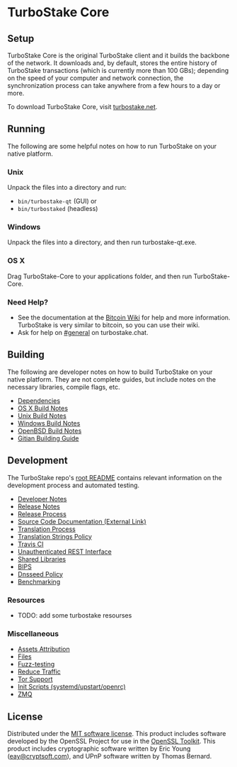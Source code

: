 TurboStake Core
=============

Setup
---------------------
TurboStake Core is the original TurboStake client and it builds the backbone of the network. It downloads and, by default, stores the entire history of TurboStake transactions (which is currently more than 100 GBs); depending on the speed of your computer and network connection, the synchronization process can take anywhere from a few hours to a day or more.

To download TurboStake Core, visit [turbostake.net](https://turbostake.net/download).

Running
---------------------
The following are some helpful notes on how to run TurboStake on your native platform.

### Unix

Unpack the files into a directory and run:

- `bin/turbostake-qt` (GUI) or
- `bin/turbostaked` (headless)

### Windows

Unpack the files into a directory, and then run turbostake-qt.exe.

### OS X

Drag TurboStake-Core to your applications folder, and then run TurboStake-Core.

### Need Help?

* See the documentation at the [Bitcoin Wiki](https://en.bitcoin.it/wiki/Main_Page)
for help and more information. TurboStake is very similar to bitcoin, so you can use their wiki.
* Ask for help on [#general](https://turbostake.chat/) on turbostake.chat.

Building
---------------------
The following are developer notes on how to build TurboStake on your native platform. They are not complete guides, but include notes on the necessary libraries, compile flags, etc.

- [Dependencies](dependencies.md)
- [OS X Build Notes](build-osx.md)
- [Unix Build Notes](build-unix.md)
- [Windows Build Notes](build-windows.md)
- [OpenBSD Build Notes](build-openbsd.md)
- [Gitian Building Guide](gitian-building.md)

Development
---------------------
The TurboStake repo's [root README](/README.md) contains relevant information on the development process and automated testing.

- [Developer Notes](developer-notes.md)
- [Release Notes](release-notes.md)
- [Release Process](release-process.md)
- [Source Code Documentation (External Link)](none-yet)
- [Translation Process](translation_process.md)
- [Translation Strings Policy](translation_strings_policy.md)
- [Travis CI](travis-ci.md)
- [Unauthenticated REST Interface](REST-interface.md)
- [Shared Libraries](shared-libraries.md)
- [BIPS](bips.md)
- [Dnsseed Policy](dnsseed-policy.md)
- [Benchmarking](benchmarking.md)

### Resources
* TODO: add some turbostake resourses

### Miscellaneous
- [Assets Attribution](assets-attribution.md)
- [Files](files.md)
- [Fuzz-testing](fuzzing.md)
- [Reduce Traffic](reduce-traffic.md)
- [Tor Support](tor.md)
- [Init Scripts (systemd/upstart/openrc)](init.md)
- [ZMQ](zmq.md)

License
---------------------
Distributed under the [MIT software license](/COPYING).
This product includes software developed by the OpenSSL Project for use in the [OpenSSL Toolkit](https://www.openssl.org/). This product includes
cryptographic software written by Eric Young ([eay@cryptsoft.com](mailto:eay@cryptsoft.com)), and UPnP software written by Thomas Bernard.
